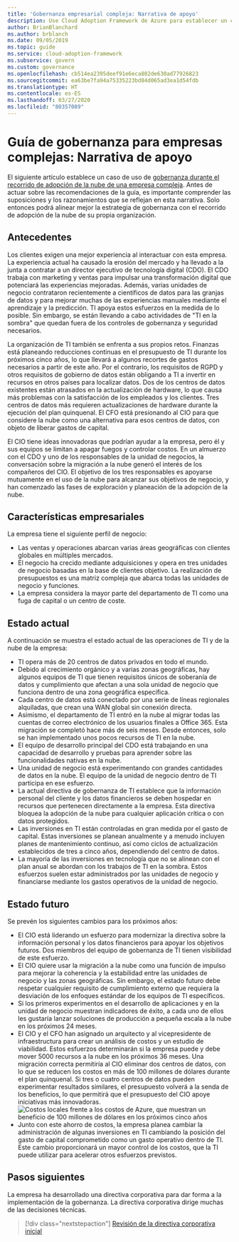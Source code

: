 ```yaml
---
title: 'Gobernanza empresarial compleja: Narrativa de apoyo'
description: Use Cloud Adoption Framework de Azure para establecer un caso de uso de gobernanza durante un recorrido de adopción de la nube en una empresa compleja.
author: BrianBlanchard
ms.author: brblanch
ms.date: 09/05/2019
ms.topic: guide
ms.service: cloud-adoption-framework
ms.subservice: govern
ms.custom: governance
ms.openlocfilehash: cb514ea2395deef91e6eca802de630ad77926823
ms.sourcegitcommit: ea63be7fa94a75335223bd84d065ad3ea1d54fdb
ms.translationtype: HT
ms.contentlocale: es-ES
ms.lasthandoff: 03/27/2020
ms.locfileid: "80357089"
---
```

<!-- cSpell:ignore CDO's CIO's -->

# <a name="governance-guide-for-complex-enterprises-the-supporting-narrative"></a>Guía de gobernanza para empresas complejas: Narrativa de apoyo

El siguiente artículo establece un caso de uso de [gobernanza durante el recorrido de adopción de la nube de una empresa compleja](./index.md). Antes de actuar sobre las recomendaciones de la guía, es importante comprender las suposiciones y los razonamientos que se reflejan en esta narrativa. Solo entonces podrá alinear mejor la estrategia de gobernanza con el recorrido de adopción de la nube de su propia organización.

## <a name="back-story"></a>Antecedentes

Los clientes exigen una mejor experiencia al interactuar con esta empresa. La experiencia actual ha causado la erosión del mercado y ha llevado a la junta a contratar a un director ejecutivo de tecnología digital (CDO). El CDO trabaja con marketing y ventas para impulsar una transformación digital que potenciará las experiencias mejoradas. Además, varias unidades de negocio contrataron recientemente a científicos de datos para las granjas de datos y para mejorar muchas de las experiencias manuales mediante el aprendizaje y la predicción. TI apoya estos esfuerzos en la medida de lo posible. Sin embargo, se están llevando a cabo actividades de "TI en la sombra" que quedan fuera de los controles de gobernanza y seguridad necesarios.

La organización de TI también se enfrenta a sus propios retos. Finanzas está planeando reducciones continuas en el presupuesto de TI durante los próximos cinco años, lo que llevará a algunos recortes de gastos necesarios a partir de este año. Por el contrario, los requisitos de RGPD y otros requisitos de gobierno de datos están obligando a TI a invertir en recursos en otros países para localizar datos. Dos de los centros de datos existentes están atrasados en la actualización de hardware, lo que causa más problemas con la satisfacción de los empleados y los clientes. Tres centros de datos más requieren actualizaciones de hardware durante la ejecución del plan quinquenal. El CFO está presionando al CIO para que considere la nube como una alternativa para esos centros de datos, con objeto de liberar gastos de capital.

El CIO tiene ideas innovadoras que podrían ayudar a la empresa, pero él y sus equipos se limitan a apagar fuegos y controlar costos. En un almuerzo con el CDO y uno de los responsables de la unidad de negocios, la conversación sobre la migración a la nube generó el interés de los compañeros del CIO. El objetivo de los tres responsables es apoyarse mutuamente en el uso de la nube para alcanzar sus objetivos de negocio, y han comenzado las fases de exploración y planeación de la adopción de la nube.

## <a name="business-characteristics"></a>Características empresariales

La empresa tiene el siguiente perfil de negocio:

- Las ventas y operaciones abarcan varias áreas geográficas con clientes globales en múltiples mercados.
- El negocio ha crecido mediante adquisiciones y opera en tres unidades de negocio basadas en la base de clientes objetivo. La realización de presupuestos es una matriz compleja que abarca todas las unidades de negocio y funciones.
- La empresa considera la mayor parte del departamento de TI como una fuga de capital o un centro de coste.

## <a name="current-state"></a>Estado actual

A continuación se muestra el estado actual de las operaciones de TI y de la nube de la empresa:

- TI opera más de 20 centros de datos privados en todo el mundo.
- Debido al crecimiento orgánico y a varias zonas geográficas, hay algunos equipos de TI que tienen requisitos únicos de soberanía de datos y cumplimiento que afectan a una sola unidad de negocio que funciona dentro de una zona geográfica específica.
- Cada centro de datos está conectado por una serie de líneas regionales alquiladas, que crean una WAN global sin conexión directa.
- Asimismo, el departamento de TI entró en la nube al migrar todas las cuentas de correo electrónico de los usuarios finales a Office 365. Esta migración se completó hace más de seis meses. Desde entonces, solo se han implementado unos pocos recursos de TI en la nube.
- El equipo de desarrollo principal del CDO está trabajando en una capacidad de desarrollo y pruebas para aprender sobre las funcionalidades nativas en la nube.
- Una unidad de negocio está experimentando con grandes cantidades de datos en la nube. El equipo de la unidad de negocio dentro de TI participa en ese esfuerzo.
- La actual directiva de gobernanza de TI establece que la información personal del cliente y los datos financieros se deben hospedar en recursos que pertenecen directamente a la empresa. Esta directiva bloquea la adopción de la nube para cualquier aplicación crítica o con datos protegidos.
- Las inversiones en TI están controladas en gran medida por el gasto de capital. Estas inversiones se planean anualmente y a menudo incluyen planes de mantenimiento continuo, así como ciclos de actualización establecidos de tres a cinco años, dependiendo del centro de datos.
- La mayoría de las inversiones en tecnología que no se alinean con el plan anual se abordan con los trabajos de TI en la sombra. Estos esfuerzos suelen estar administrados por las unidades de negocio y financiarse mediante los gastos operativos de la unidad de negocio.

## <a name="future-state"></a>Estado futuro

Se prevén los siguientes cambios para los próximos años:

- El CIO está liderando un esfuerzo para modernizar la directiva sobre la información personal y los datos financieros para apoyar los objetivos futuros. Dos miembros del equipo de gobernanza de TI tienen visibilidad de este esfuerzo.
- El CIO quiere usar la migración a la nube como una función de impulso para mejorar la coherencia y la estabilidad entre las unidades de negocio y las zonas geográficas. Sin embargo, el estado futuro debe respetar cualquier requisito de cumplimiento externo que requiera la desviación de los enfoques estándar de los equipos de TI específicos.
- Si los primeros experimentos en el desarrollo de aplicaciones y en la unidad de negocio muestran indicadores de éxito, a cada uno de ellos les gustaría lanzar soluciones de producción a pequeña escala a la nube en los próximos 24 meses.
- El CIO y el CFO han asignado un arquitecto y al vicepresidente de infraestructura para crear un análisis de costos y un estudio de viabilidad. Estos esfuerzos determinarán si la empresa puede y debe mover 5000 recursos a la nube en los próximos 36 meses. Una migración correcta permitiría al CIO eliminar dos centros de datos, con lo que se reducen los costos en más de 100 millones de dólares durante el plan quinquenal. Si tres o cuatro centros de datos pueden experimentar resultados similares, el presupuesto volverá a la senda de los beneficios, lo que permitirá que el presupuesto del CIO apoye iniciativas más innovadoras.
    ![Costos locales frente a los costos de Azure, que muestran un beneficio de 100 millones de dólares en los próximos cinco años](../../../_images/govern/calculator-enterprise.png)
- Junto con este ahorro de costos, la empresa planea cambiar la administración de algunas inversiones en TI cambiando la posición del gasto de capital comprometido como un gasto operativo dentro de TI. Este cambio proporcionará un mayor control de los costos, que la TI puede utilizar para acelerar otros esfuerzos previstos.

## <a name="next-steps"></a>Pasos siguientes

La empresa ha desarrollado una directiva corporativa para dar forma a la implementación de la gobernanza. La directiva corporativa dirige muchas de las decisiones técnicas.

> [!div class="nextstepaction"]
> [Revisión de la directiva corporativa inicial](./initial-corporate-policy.md)
